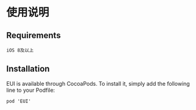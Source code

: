 # 使用说明

## Requirements
    iOS 8及以上

## Installation
EUI is available through CocoaPods. To install it, simply add the following line to your Podfile:

    pod 'EUI'

